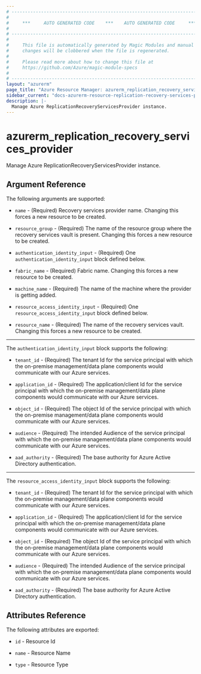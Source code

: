 ```yaml
---
# ----------------------------------------------------------------------------
#
#     ***     AUTO GENERATED CODE    ***    AUTO GENERATED CODE     ***
#
# ----------------------------------------------------------------------------
#
#     This file is automatically generated by Magic Modules and manual
#     changes will be clobbered when the file is regenerated.
#
#     Please read more about how to change this file at
#     https://github.com/Azure/magic-module-specs
#
# ----------------------------------------------------------------------------
layout: "azurerm"
page_title: "Azure Resource Manager: azurerm_replication_recovery_services_provider"
sidebar_current: "docs-azurerm-resource-replication-recovery-services-provider"
description: |-
  Manage Azure ReplicationRecoveryServicesProvider instance.
---
```


# azurerm_replication_recovery_services_provider

Manage Azure ReplicationRecoveryServicesProvider instance.


## Argument Reference

The following arguments are supported:

* `name` - (Required) Recovery services provider name. Changing this forces a new resource to be created.

* `resource_group` - (Required) The name of the resource group where the recovery services vault is present. Changing this forces a new resource to be created.

* `authentication_identity_input` - (Required) One `authentication_identity_input` block defined below.

* `fabric_name` - (Required) Fabric name. Changing this forces a new resource to be created.

* `machine_name` - (Required) The name of the machine where the provider is getting added.

* `resource_access_identity_input` - (Required) One `resource_access_identity_input` block defined below.

* `resource_name` - (Required) The name of the recovery services vault. Changing this forces a new resource to be created.

---

The `authentication_identity_input` block supports the following:

* `tenant_id` - (Required) The tenant Id for the service principal with which the on-premise management/data plane components would communicate with our Azure services.

* `application_id` - (Required) The application/client Id for the service principal with which the on-premise management/data plane components would communicate with our Azure services.

* `object_id` - (Required) The object Id of the service principal with which the on-premise management/data plane components would communicate with our Azure services.

* `audience` - (Required) The intended Audience of the service principal with which the on-premise management/data plane components would communicate with our Azure services.

* `aad_authority` - (Required) The base authority for Azure Active Directory authentication.

---

The `resource_access_identity_input` block supports the following:

* `tenant_id` - (Required) The tenant Id for the service principal with which the on-premise management/data plane components would communicate with our Azure services.

* `application_id` - (Required) The application/client Id for the service principal with which the on-premise management/data plane components would communicate with our Azure services.

* `object_id` - (Required) The object Id of the service principal with which the on-premise management/data plane components would communicate with our Azure services.

* `audience` - (Required) The intended Audience of the service principal with which the on-premise management/data plane components would communicate with our Azure services.

* `aad_authority` - (Required) The base authority for Azure Active Directory authentication.

## Attributes Reference

The following attributes are exported:

* `id` - Resource Id

* `name` - Resource Name

* `type` - Resource Type
